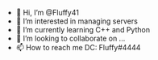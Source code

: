 - 👋 Hi, I’m @Fluffy41
- 👀 I’m interested in managing servers
- 🌱 I’m currently learning C++ and Python
- 💞️ I’m looking to collaborate on ...
- 📫 How to reach me DC: Fluffy#4444

<!---
Fluffy41/Fluffy41 is a ✨ special ✨ repository because its `README.md` (this file) appears on your GitHub profile.
You can click the Preview link to take a look at your changes.
--->
